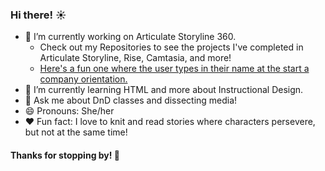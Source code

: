 ### Hi there! ☀️ 

- 🔭 I’m currently working on Articulate Storyline 360.
  - Check out my Repositories to see the projects I've completed in Articulate Storyline, Rise, Camtasia, and more!
  - <a href="https://sonderingink.github.io/Interactive-Orientation/"> Here's a fun one where the user types in their name at the start a company orientation. </a>
- 🌱 I’m currently learning HTML and more about Instructional Design.
- 💬 Ask me about DnD classes and dissecting media!
- 😄 Pronouns: She/her
- ❤️ Fun fact: I love to knit and read stories where characters persevere, but not at the same time!

#### Thanks for stopping by! 🍃
<!--
**sonderingink/sonderingink** is a ✨ _special_ ✨ repository because its `README.md` (this file) appears on your GitHub profile.

Here are some ideas to get you started:

- 🔭 I’m currently working on ...
- 🌱 I’m currently learning ...
- 👯 I’m looking to collaborate on ...
- 🤔 I’m looking for help with ...
- 💬 Ask me about ...
- 📫 How to reach me: ...
- 😄 Pronouns: ...
- ⚡ Fun fact: ...
-->

